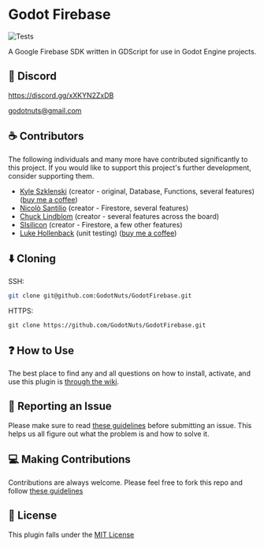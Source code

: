 # Godot Firebase

![Tests](https://github.com/WolfgangSenff/GodotFirebase/workflows/Run%20GUT%20Tests/badge.svg?branch=main)

A Google Firebase SDK written in GDScript for use in Godot Engine projects.

## :speech_balloon: Discord

https://discord.gg/xXKYN2ZxDB

godotnuts@gmail.com

## :coffee: Contributors

The following individuals and many more have contributed significantly to this project. If you would like to support this project's further development, consider supporting them.

- [Kyle Szklenski](https://github.com/WolfgangSenff) (creator - original, Database, Functions, several features) ([buy me a coffee](https://ko-fi.com/kyleszklenski))
- [Nicolò Santilio](https://github.com/fenix-hub) (creator - Firestore, several features)
- [Chuck Lindblom](https://github.com/BearDooks) (creator - several features across the board)
- [SIsilicon](https://github.com/SISilicon) (creator - Firestore, a few other features)
- [Luke Hollenback](https://github.com/lukehollenback) (unit testing) ([buy me a coffee](https://ko-fi.com/lukehollenback))

## :arrow_down:  Cloning
SSH:
```bash
git clone git@github.com:GodotNuts/GodotFirebase.git
```

HTTPS:
```
git clone https://github.com/GodotNuts/GodotFirebase.git
```

## :question: How to Use

The best place to find any and all questions on how to install, activate, and use this plugin is [through the wiki](https://github.com/GodotNuts/GodotFirebase/wiki).

## :bug: Reporting an Issue

Please make sure to read [these guidelines](https://github.com/GodotNuts/GodotFirebase/wiki/Contributing#issues) before submitting an issue. This helps us all figure out what the problem is and how to solve it.

## :computer: Making Contributions

Contributions are always welcome. Please feel free to fork this repo and follow [these guidelines](https://github.com/GodotNuts/GodotFirebase/wiki/Contributing)

## :memo:  License

This plugin falls under the [MIT License](https://github.com/GodotNuts/GodotFirebase/blob/main/LICENSE)

